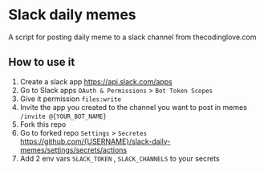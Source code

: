 # Slack daily memes

A script for posting daily meme to a slack channel from thecodinglove.com

## How to use it
1. Create a slack app https://api.slack.com/apps
2. Go to Slack apps `OAuth & Permissions` > `Bot Token Scopes` 
3. Give it permission `files:write`
4. Invite the app you created to the channel you want to post in memes `/invite @{YOUR_BOT_NAME}`
5. Fork this repo
6. Go to forked repo `Settings` > `Secretes`  https://github.com/{USERNAME}/slack-daily-memes/settings/secrets/actions
7. Add 2 env vars `SLACK_TOKEN` , `SLACK_CHANNELS` to your secrets

